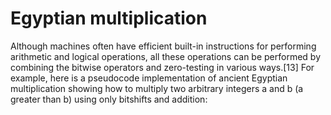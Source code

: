 # Egyptian multiplication
Although machines often have efficient built-in instructions for performing arithmetic and logical operations, all these operations can be performed by combining the bitwise operators and zero-testing in various ways.[13] For example, here is a pseudocode implementation of ancient Egyptian multiplication showing how to multiply two arbitrary integers a and b (a greater than b) using only bitshifts and addition:
